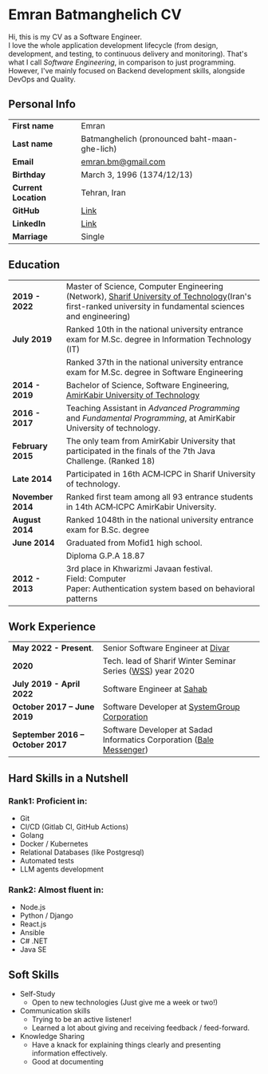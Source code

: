 # Emran Batmanghelich CV
Hi, this is my CV as a Software Engineer.  
I love the whole application development lifecycle (from design, development, and testing, to continuous delivery and monitoring). That's what I call *Software Engineering*, in comparison to just programming.  
However, I've mainly focused on Backend development skills, alongside DevOps and Quality.

## Personal Info

|                |       |
| :--            | :--   |
| **First name**       | Emran |
| **Last name**        | Batmanghelich (pronounced baht-maan-ghe-lich) |
| **Email**            | emran.bm@gmail.com |
| **Birthday**         | March 3, 1996 (1374/12/13) |
| **Current Location** | Tehran, Iran |
| **GitHub**           | [Link](https://github.com/emranbm) |
| **LinkedIn**         | [Link](https://linkedin.com/in/emranbm) |
| **Marriage**         | Single |

## Education

|                |       |
| :--            | :--   |
| **2019 - 2022**      | Master of Science, Computer Engineering (Network), [Sharif University of Technology](https://www.sharif.edu/)(Iran's first-ranked university in fundamental sciences and engineering) |
| **July 2019**        | Ranked 10th in the national university entrance exam for M.Sc. degree in Information Technology (IT) |
|                      | Ranked 37th in the national university entrance exam for M.Sc. degree in Software Engineering |
| **2014 - 2019**      | Bachelor of Science, Software Engineering, [AmirKabir University of Technology](https://aut.ac.ir/) |
| **2016 - 2017**      | Teaching Assistant in *Advanced Programming* and *Fundamental Programming*, at AmirKabir University of technology. |
| **February 2015**    | The only team from AmirKabir University that participated in the finals of the 7th Java Challenge. (Ranked 18) |
| **Late 2014**        | Participated in 16th ACM‐ICPC in Sharif University of technology. |
| **November 2014**    | Ranked first team among all 93 entrance students in 14th ACM‐ICPC AmirKabir University. |
| **August 2014**      | Ranked 1048th in the national university entrance exam for B.Sc. degree |
| **June 2014**        | Graduated from Mofid1 high school. |
|                      | Diploma G.P.A 18.87 |
| **2012 - 2013**      | 3rd place in Khwarizmi Javaan festival.<br/>Field: Computer<br/>Paper: Authentication system based on behavioral patterns |


## Work Experience

| | |
| :-- | :-- |
| **May 2022 - Present**.           | Senior Software Engineer at [Divar](https://divar.ir) |
| **2020**                          | Tech. lead of Sharif Winter Seminar Series ([WSS](https://wss.ce.sharif.edu/)) year 2020 |
| **July 2019 - April 2022**        | Software Engineer at [Sahab](https://sahab.ir/) |
| **October 2017 – June 2019**      | Software Developer at [SystemGroup Corporation](https://www.systemgroup.net/) |
| **September 2016 – October 2017** | Software Developer at Sadad Informatics Corporation ([Bale Messenger](https://bale.ai/)) |

## Hard Skills in a Nutshell

### Rank1: Proficient in:
- Git
- CI/CD (Gitlab CI, GitHub Actions)
- Golang
- Docker / Kubernetes
- Relational Databases (like Postgresql)
- Automated tests
- LLM agents development

### Rank2: Almost fluent in:
- Node.js
- Python / Django
- React.js
- Ansible
- C# .NET
- Java SE

## Soft Skills
- Self-Study
  - Open to new technologies (Just give me a week or two!)
- Communication skills
  - Trying to be an active listener!
  - Learned a lot about giving and receiving feedback / feed-forward.
- Knowledge Sharing
  - Have a knack for explaining things clearly and presenting information effectively.
  - Good at documenting
